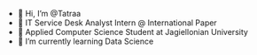 - 👋 Hi, I’m @Tatraa
- :office: IT Service Desk Analyst Intern @ International Paper
- :school: Applied Computer Science Student at Jagiellonian University
- 🌱 I’m currently learning Data Science
